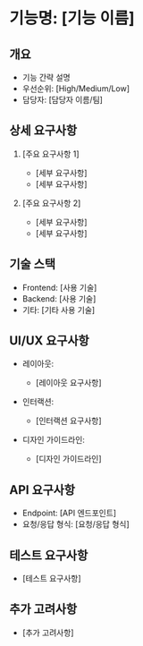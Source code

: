 # 기능명: [기능 이름]

## 개요
- 기능 간략 설명
- 우선순위: [High/Medium/Low]
- 담당자: [담당자 이름/팀]

## 상세 요구사항
1. [주요 요구사항 1]
   - [세부 요구사항]
   - [세부 요구사항]

2. [주요 요구사항 2]
   - [세부 요구사항]
   - [세부 요구사항]

## 기술 스택
- Frontend: [사용 기술]
- Backend: [사용 기술]
- 기타: [기타 사용 기술]

## UI/UX 요구사항
- 레이아웃:
  - [레이아웃 요구사항]
  
- 인터랙션:
  - [인터랙션 요구사항]

- 디자인 가이드라인:
  - [디자인 가이드라인]

## API 요구사항
- Endpoint: [API 엔드포인트]
- 요청/응답 형식: [요청/응답 형식]

## 테스트 요구사항
- [테스트 요구사항]

## 추가 고려사항
- [추가 고려사항]
